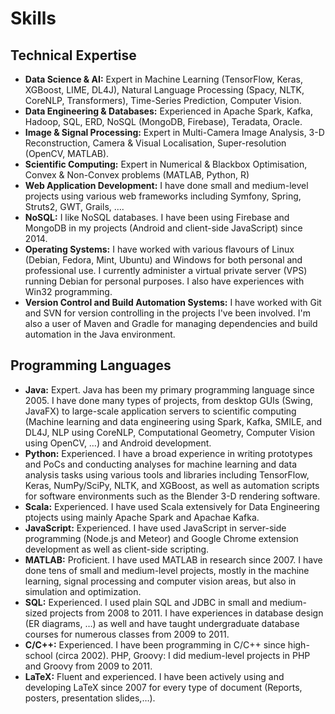 Skills
===========

Technical Expertise
------------

- __Data Science & AI:__ Expert in Machine Learning (TensorFlow, Keras, XGBoost, LIME, DL4J), Natural Language Processing (Spacy, NLTK, CoreNLP, Transformers), Time-Series Prediction, Computer Vision.
- __Data Engineering & Databases:__ Experienced in Apache Spark, Kafka, Hadoop, SQL, ERD, NoSQL (MongoDB, Firebase), Teradata, Oracle.
- __Image & Signal Processing:__ Expert in Multi-Camera Image Analysis, 3-D Reconstruction, Camera & Visual Localisation, Super-resolution (OpenCV, MATLAB).
- __Scientific Computing:__ Expert in Numerical & Blackbox Optimisation, Convex & Non-Convex problems (MATLAB, Python, R)
- __Web Application Development:__ I have done small and medium-level projects using various web frameworks including Symfony, Spring, Struts2, GWT, Grails, ….
- __NoSQL:__ I like NoSQL databases. I have been using Firebase and MongoDB in my projects (Android and client-side JavaScript) since 2014.
- __Operating Systems:__ I have worked with various flavours of Linux (Debian, Fedora, Mint, Ubuntu) and Windows for both personal and professional use. I currently administer a virtual private server (VPS) running Debian for personal purposes. I also have experiences with Win32 programming.
- __Version Control and Build Automation Systems:__ I have worked with Git and SVN for version controlling in the projects I've been involved. I'm also a user of Maven and Gradle for managing dependencies and build automation in the Java environment.

Programming Languages
------------

- __Java:__ Expert. Java has been my primary programming language since 2005. I have done many types of projects, from desktop GUIs (Swing, JavaFX) to large-scale application servers to scientific computing (Machine learning and data engineering using Spark, Kafka, SMILE, and DL4J, NLP using CoreNLP, Computational Geometry, Computer Vision using OpenCV, …) and Android development.
- __Python:__ Experienced. I have a broad experience in writing prototypes and PoCs and conducting analyses for machine learning and data analysis tasks using various tools and libraries including TensorFlow, Keras, NumPy/SciPy, NLTK, and XGBoost, as well as automation scripts for software environments such as the Blender 3-D rendering software.
- __Scala:__ Experienced. I have used Scala extensively for Data Engineering ptojects using mainly Apache Spark and Apachae Kafka.
- __JavaScript:__ Experienced. I have used JavaScript in server-side programming (Node.js and Meteor) and Google Chrome extension development as well as client-side scripting.
- __MATLAB:__ Proficient. I have used MATLAB in research since 2007. I have done tens of small and medium-level projects, mostly in the machine learning, signal processing and computer vision areas, but also in simulation and optimization.
- __SQL:__ Experienced. I used plain SQL and JDBC in small and medium-sized projects from 2008 to 2011. I have experiences in database design (ER diagrams, …) as well and have taught undergraduate database courses for numerous classes from 2009 to 2011.
- __C/C++:__ Experienced. I have been programming in C/C++ since high-school (circa 2002).
PHP, Groovy: I did medium-level projects in PHP and Groovy from 2009 to 2011.
- __LaTeX:__ Fluent and experienced. I have been actively using and developing LaTeX since 2007 for every type of document (Reports, posters, presentation slides,…).
